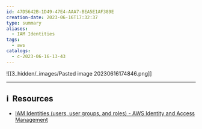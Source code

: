 ```yaml
---
id: 47D5642B-1D49-47E4-AAA7-BEA5E1AF389E
creation-date: 2023-06-16T17:32:37
type: summary
aliases:
  - IAM Identities
tags:
  - aws
catalogs:
  - c-2023-06-16-13-43
---
```


![[3_hidden/_images/Pasted image 20230616174846.png]]


---
## ℹ️  Resources
- [IAM Identities (users, user groups, and roles) - AWS Identity and Access Management](https://docs.aws.amazon.com/IAM/latest/UserGuide/id.html)